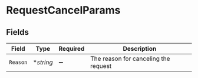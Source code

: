 # RequestCancelParams


## Fields

| Field                                | Type                                 | Required                             | Description                          |
| ------------------------------------ | ------------------------------------ | ------------------------------------ | ------------------------------------ |
| `Reason`                             | **string*                            | :heavy_minus_sign:                   | The reason for canceling the request |